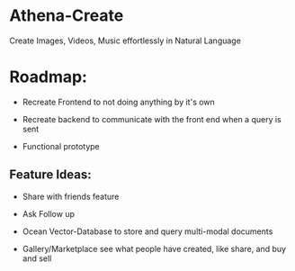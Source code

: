 # Athena-Create
Create Images, Videos, Music effortlessly in Natural Language



# Roadmap:

* Recreate Frontend to not doing anything by it's own

* Recreate backend to communicate with the front end when a query is sent

* Functional prototype



## Feature Ideas:

* Share with friends feature

* Ask Follow up

* Ocean Vector-Database to store and query multi-modal documents

* Gallery/Marketplace see what people have created, like share, and buy and sell